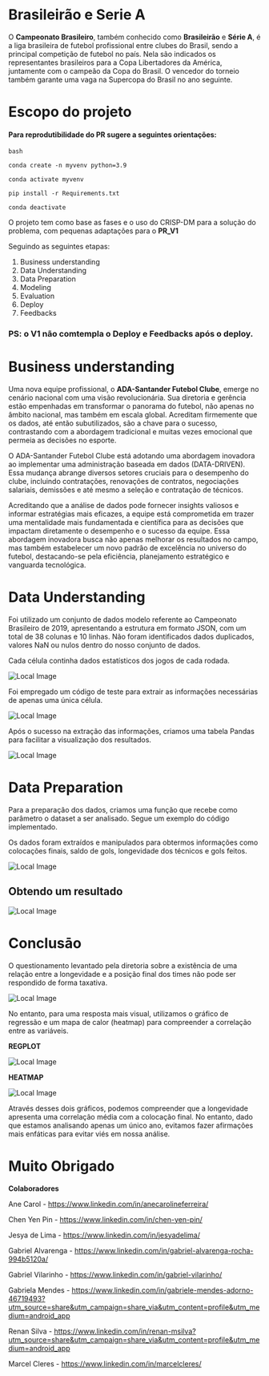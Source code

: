 # Brasileirão e Serie A

O **Campeonato Brasileiro**, também conhecido como **Brasileirão** e **Série A**, é a liga brasileira de futebol profissional entre clubes do Brasil, sendo a principal competição de futebol no país. Nela são indicados os representantes brasileiros para a Copa Libertadores da América, juntamente com o campeão da Copa do Brasil. O vencedor do torneio também garante uma vaga na Supercopa do Brasil no ano seguinte.

# Escopo do projeto

#### Para reprodutibilidade do PR sugere a seguintes orientações:

```
bash

conda create -n myvenv python=3.9

conda activate myvenv

pip install -r Requirements.txt

conda deactivate

```

O projeto tem como base as fases e o uso do CRISP-DM para a solução do problema, com pequenas adaptações para o **PR_V1**

Seguindo as seguintes etapas:

1. Business understanding
2. Data Understanding
3. Data Preparation
4. Modeling
5. Evaluation
6. Deploy
7. Feedbacks


### PS: o V1 não comtempla o Deploy e Feedbacks após o deploy.

# Business understanding


Uma nova equipe profissional, o **ADA-Santander Futebol Clube**, emerge no cenário nacional com uma visão revolucionária. Sua diretoria e gerência estão empenhadas em transformar o panorama do futebol, não apenas no âmbito nacional, mas também em escala global. Acreditam firmemente que os dados, até então subutilizados, são a chave para o sucesso, contrastando com a abordagem tradicional e muitas vezes emocional que permeia as decisões no esporte.

O ADA-Santander Futebol Clube está adotando uma abordagem inovadora ao implementar uma administração baseada em dados (DATA-DRIVEN). Essa mudança abrange diversos setores cruciais para o desempenho do clube, incluindo contratações, renovações de contratos, negociações salariais, demissões e até mesmo a seleção e contratação de técnicos.

Acreditando que a análise de dados pode fornecer insights valiosos e informar estratégias mais eficazes, a equipe está comprometida em trazer uma mentalidade mais fundamentada e científica para as decisões que impactam diretamente o desempenho e o sucesso da equipe. Essa abordagem inovadora busca não apenas melhorar os resultados no campo, mas também estabelecer um novo padrão de excelência no universo do futebol, destacando-se pela eficiência, planejamento estratégico e vanguarda tecnológica.


# Data Understanding

Foi utilizado um conjunto de dados modelo referente ao Campeonato Brasileiro de 2019, apresentando a estrutura em formato JSON, com um total de 38 colunas e 10 linhas. Não foram identificados dados duplicados, valores NaN ou nulos dentro do nosso conjunto de dados.

Cada célula continha dados estatísticos dos jogos de cada rodada.

![Local Image](img/file1.png)

Foi empregado um código de teste para extrair as informações necessárias de apenas uma única célula.

![Local Image](img/teste1.png)

Após o sucesso na extração das informações, criamos uma tabela Pandas para facilitar a visualização dos resultados.

![Local Image](img/Eg1.png)

# Data Preparation 

Para a preparação dos dados, criamos uma função que recebe como parâmetro o dataset a ser analisado. Segue um exemplo do código implementado.

Os dados foram extraídos e manipulados para obtermos informações como colocações finais, saldo de gols, longevidade dos técnicos e gols feitos.

![Local Image](img/codigo1.png)

## Obtendo um resultado 

![Local Image](img/dados_finais.png)

# Conclusāo 

O questionamento levantado pela diretoria sobre a existência de uma relação entre a longevidade e a posição final dos times não pode ser respondido de forma taxativa.

![Local Image](img/grafico_final.png)

No entanto, para uma resposta mais visual, utilizamos o gráfico de regressão e um mapa de calor (heatmap) para compreender a correlação entre as variáveis.

**REGPLOT**

![Local Image](img/regplot.png)

**HEATMAP**

![Local Image](img/correlacao.png)

Através desses dois gráficos, podemos compreender que a longevidade apresenta uma correlação média com a colocação final. No entanto, dado que estamos analisando apenas um único ano, evitamos fazer afirmações mais enfáticas para evitar viés em nossa análise.

# Muito Obrigado
**Colaboradores**

Ane Carol - https://www.linkedin.com/in/anecarolineferreira/

Chen Yen Pin - https://www.linkedin.com/in/chen-yen-pin/

Jesya de Lima - https://www.linkedin.com/in/jesyadelima/

Gabriel Alvarenga - https://www.linkedin.com/in/gabriel-alvarenga-rocha-994b5120a/

Gabriel Vilarinho - https://www.linkedin.com/in/gabriel-vilarinho/

Gabriela Mendes - https://www.linkedin.com/in/gabriele-mendes-adorno-46719493?utm_source=share&utm_campaign=share_via&utm_content=profile&utm_medium=android_app

Renan Silva - https://www.linkedin.com/in/renan-msilva?utm_source=share&utm_campaign=share_via&utm_content=profile&utm_medium=android_app 

Marcel Cleres - https://www.linkedin.com/in/marcelcleres/




